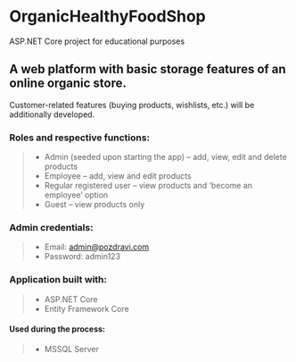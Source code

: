 # OrganicHealthyFoodShop
ASP.NET Core project for educational purposes

## A web platform with basic storage features of an online organic store.
Customer-related features (buying products, wishlists, etc.) will be additionally developed.

### Roles and respective functions:
>- Admin (seeded upon starting the app) – add, view, edit and delete products
>- Employee – add, view and edit products
>- Regular registered user – view products and ‘become an employee’ option
>- Guest – view products only

### Admin credentials:
>- Email: admin@pozdravi.com
>- Password: admin123

### Application built with:
>- ASP.NET Core
>- Entity Framework Core

#### Used during the process:
>- MSSQL Server
